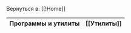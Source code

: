 Вернуться в: [[!Home]]

| Программы и утилиты | [[Утилиты]] |
| ------------------- | ----------- |

